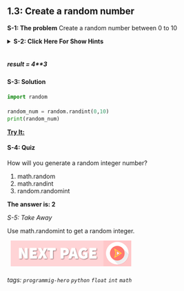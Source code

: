 
## 1.3: Create a random number

**S-1: The problem**
Create a random number between 0 to 10

<details>
   <summary><b>S-2: Click Here For Show Hints</b></summary>
   <p>To create a random number, you have to import a built-in library named random. And then you can call the randint method on it</p>
 </details>
<br>

##### result = 4**3


#### S-3: Solution

```python
import random

random_num = random.randint(0,10)
print(random_num)
```

**[Try It:](/#)**
&nbsp;

#### S-4: Quiz
How will you generate a random integer number?

1. math.random
2. math.randint
3. random.randomint

**The answer is: 2**

*S-5: Take Away*

Use math.randomint to get a random integer.

&nbsp;
[![Next Page](../assets/next-button.png)](Floor-Division.md)
&nbsp;

###### tags: `programmig-hero` `python` `float` `int` `math`